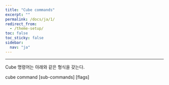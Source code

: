```yaml
---
title: "Cube commands"
excerpt: ""
permalink: /docs/ja/1/
redirect_from:
  - /theme-setup/
toc: false
toc_sticky: false
sidebar:
  nav: "ja"
---
```


---

Cube 명령어는 아래와 같은 형식을 갖는다.

cube command \[sub-commands\] \[flags\]
